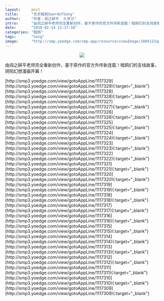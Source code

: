 ```yaml
---
layout:     post
title:      "东京暗鸦SwordofSong"
author:     "作者：闾之耕平  久世兰"
intro:      "由闾之耕平老师完全重新创作，基于原作的官方外传新连载！暗鸦们的支线故事，阴阳幻想漫画开幕！"
date:       "2018-02-14 12:17:16"
categories: "暗鸦"
tags:       "Song"
image:      "http://smp.yoedge.com/smp-app/resource/viewImage/1004122appline.png"
---
```

<div style="text-align: center">
<p><img src="http://smp.yoedge.com/smp-app/resource/viewImage/1004122appline.png"/></p>
</div>
<p class="post-meta">
<span>由闾之耕平老师完全重新创作，基于原作的官方外传新连载！暗鸦们的支线故事，阴阳幻想漫画开幕！</span>
</p>
[http://smp3.yoedge.com/view/gotoAppLine/1117329](http://smp3.yoedge.com/view/gotoAppLine/1117329){:target="_blank"}
[http://smp3.yoedge.com/view/gotoAppLine/1117328](http://smp3.yoedge.com/view/gotoAppLine/1117328){:target="_blank"}
[http://smp3.yoedge.com/view/gotoAppLine/1117327](http://smp3.yoedge.com/view/gotoAppLine/1117327){:target="_blank"}
[http://smp3.yoedge.com/view/gotoAppLine/1117326](http://smp3.yoedge.com/view/gotoAppLine/1117326){:target="_blank"}
[http://smp3.yoedge.com/view/gotoAppLine/1117325](http://smp3.yoedge.com/view/gotoAppLine/1117325){:target="_blank"}
[http://smp3.yoedge.com/view/gotoAppLine/1117324](http://smp3.yoedge.com/view/gotoAppLine/1117324){:target="_blank"}
[http://smp3.yoedge.com/view/gotoAppLine/1117323](http://smp3.yoedge.com/view/gotoAppLine/1117323){:target="_blank"}
[http://smp3.yoedge.com/view/gotoAppLine/1117322](http://smp3.yoedge.com/view/gotoAppLine/1117322){:target="_blank"}
[http://smp3.yoedge.com/view/gotoAppLine/1117321](http://smp3.yoedge.com/view/gotoAppLine/1117321){:target="_blank"}
[http://smp3.yoedge.com/view/gotoAppLine/1117320](http://smp3.yoedge.com/view/gotoAppLine/1117320){:target="_blank"}
[http://smp3.yoedge.com/view/gotoAppLine/1117319](http://smp3.yoedge.com/view/gotoAppLine/1117319){:target="_blank"}
[http://smp3.yoedge.com/view/gotoAppLine/1117318](http://smp3.yoedge.com/view/gotoAppLine/1117318){:target="_blank"}
[http://smp3.yoedge.com/view/gotoAppLine/1117317](http://smp3.yoedge.com/view/gotoAppLine/1117317){:target="_blank"}
[http://smp3.yoedge.com/view/gotoAppLine/1117316](http://smp3.yoedge.com/view/gotoAppLine/1117316){:target="_blank"}
[http://smp3.yoedge.com/view/gotoAppLine/1117315](http://smp3.yoedge.com/view/gotoAppLine/1117315){:target="_blank"}
[http://smp3.yoedge.com/view/gotoAppLine/1117314](http://smp3.yoedge.com/view/gotoAppLine/1117314){:target="_blank"}
[http://smp3.yoedge.com/view/gotoAppLine/1117313](http://smp3.yoedge.com/view/gotoAppLine/1117313){:target="_blank"}
[http://smp3.yoedge.com/view/gotoAppLine/1117312](http://smp3.yoedge.com/view/gotoAppLine/1117312){:target="_blank"}
[http://smp3.yoedge.com/view/gotoAppLine/1117311](http://smp3.yoedge.com/view/gotoAppLine/1117311){:target="_blank"}
[http://smp3.yoedge.com/view/gotoAppLine/1117310](http://smp3.yoedge.com/view/gotoAppLine/1117310){:target="_blank"}
[http://smp3.yoedge.com/view/gotoAppLine/1117309](http://smp3.yoedge.com/view/gotoAppLine/1117309){:target="_blank"}


